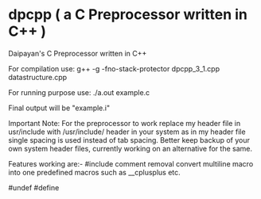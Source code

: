 # dpcpp ( a C Preprocessor written in C++ )
Daipayan's C Preprocessor written in C++

For compilation use: g++ -g -fno-stack-protector dpcpp_3_1.cpp datastructure.cpp

For running purpose use: ./a.out example.c

Final output will be "example.i"

Important Note: For the preprocessor to work replace my header file in usr/include with /usr/include/ header in your system as in my header file single spacing is used instead of tab spacing. Better keep backup of your own system header files, currently working on an alternative for the same.

Features working are:-
#include 
comment removal
convert multiline macro into one
predefined macros such as __cplusplus etc.

#undef
#define

